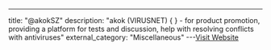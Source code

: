 ---
title: "@akokSZ"
description: "akok (VIRUSNET) {  } - for product promotion, providing a platform for tests and discussion, help with resolving conflicts with antiviruses"
external_category: "Miscellaneous"
---[Visit Website](https://github.com/akokSZ)

